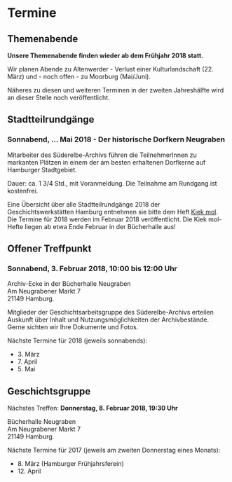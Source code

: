 # Termine

## Themenabende

**Unsere Themenabende finden wieder ab dem Frühjahr 2018 statt.**

Wir planen Abende zu Altenwerder - Verlust einer Kulturlandschaft (22. März) und - noch offen - zu Moorburg (Mai/Juni).

Näheres zu diesen und weiteren Terminen in der zweiten Jahreshälfte wird an dieser Stelle noch veröffentlicht.


## Stadtteilrundgänge

### Sonnabend, ... Mai 2018 - Der historische Dorfkern Neugraben

Mitarbeiter des Süderelbe-Archivs führen die TeilnehmerInnen zu markanten Plätzen in einem der am besten erhaltenen Dorfkerne auf Hamburger Stadtgebiet.

Dauer: ca. 1 3/4 Std., mit Voranmeldung. Die Teilnahme am Rundgang ist kostenfrei.



Eine Übersicht über alle Stadtteilrundgänge 2018 der Geschichtswerkstätten Hamburg entnehmen sie bitte dem Heft [Kiek mol](/img/Kiekmol_2017.pdf). Die Termine für 2018 werden im Februar 2018 veröffentlicht. Die Kiek mol-Hefte liegen ab etwa Ende Februar in der Bücherhalle aus!

## Offener Treffpunkt

### Sonnabend, 3. Februar 2018, 10:00 bis 12:00 Uhr

Archiv-Ecke in der Bücherhalle Neugraben  
Am Neugrabener Markt 7  
21149 Hamburg.

Mitglieder der Geschichtsarbeitsgruppe des Süderelbe-Archivs erteilen Auskunft über
Inhalt und Nutzungsmöglichkeiten der Archivbestände. Gerne sichten wir
Ihre Dokumente und Fotos.

Nächste Termine für 2018 (jeweils sonnabends):

- 3\. März
- 7\. April 
- 5\. Mai

## Geschichtsgruppe

Nächstes Treffen: **Donnerstag, 8. Februar 2018, 19:30 Uhr**

Bücherhalle Neugraben  
Am Neugrabener Markt 7  
21149 Hamburg.

Nächste Termine für 2017 (jeweils am zweiten Donnerstag eines Monats):

- 8\. März (Hamburger Frühjahrsferein)
- 12\. April


